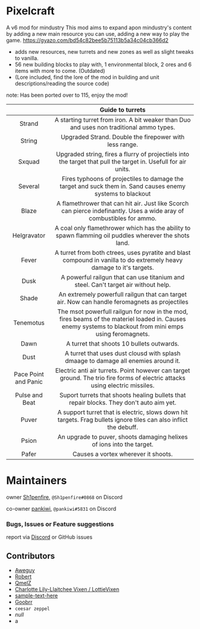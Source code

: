 # Pixelcraft
A v6 mod for mindustry
This mod aims to expand apon mindustry's content by adding a new main resource you can use, adding a new way to play the game.
https://gyazo.com/bd54c82bee5b75113b5a34c04cb366d2
- adds new resources, new turrets and new zones as well as slight tweaks to vanilla.
- 56 new building blocks to play with, 1 environmental block, 2 ores and 6 items with more to come. (Outdated)
- (Lore included, find the lore of the mod in building and unit descriptions/reading the source code)

note: Has been ported over to 115, enjoy the mod!

||**Guide to turrets**| 
|:-----:|:-----:|
Strand|A starting turret from iron. A bit weaker than Duo and uses non traditional ammo types.
String|Upgraded Strand. Double the firepower with less range.
Sxquad|Upgraded string, fires a flurry of projectiels into the target that pull the target in. Usefull for air units.
Several|Fires typhoons of projectiles to damage the target and suck them in. Sand causes enemy systems to blackout
Blaze|A flamethrower that can hit air. Just like Scorch can pierce indefinantly. Uses a wide aray of combustibles for ammo.
Helgravator|A coal only flamethrower which has the ability to spawn flamming oil puddles wherever the shots land.
Fever|A turret from both ctrees, uses pyratite and blast compound in vanilla to do extremely heavy damage to it's targets.
Dusk|A powerful railgun that can use titanium and steel. Can't target air without help.
Shade|An extremely powerfull railgun that can target air. Now can handle feromagnets as projectiles
Tenemotus|The msot powerfull railgun for now in the mod, fires beams of the materiel loaded in. Causes enemy systems to blackout from mini emps using feromagnets.
Dawn|A turret that shoots 10 bullets outwards.
Dust|A turret that uses dust clousd with splash dmaage to damage all enemies around it.
Pace Point and Panic|Electric anti air turrets. Point however can target ground. The trio fire forms of electric attacks using electric missiles.
Pulse and Beat|Suport turrets that shoots healing bullets that repair blocks. They don't auto aim yet.
Puver|A support turret that is electric, slows down hit targets. Frag bullets ignore tiles can also inflict the debuff.
Psion|An upgrade to puver, shoots damaging helixes of ions into the target.
Pafer|Causes a vortex wherever it shoots.

# Maintainers 

owner 
[Sh1penfire](https://github.com/Sh1penfire), `@Sh1penfire#0868` on Discord

co-owner 
[pankiwi](https://github.com/pankiwi), `@pankiwi#5831` on Discord

### Bugs, Issues or Feature suggestions
report via [Discord](https://discord.gg/xwq8hU5Ww8) or GitHub issues

## Contributors
- [Aweguy](https://github.com/Aweguy)
- [Robert](https://github.com/rmperkow)
- [QmelZ](https://github.com/QmelZ)
- [Charlotte Lily-Llaitchee Vixen / LottieVixen](https://github.com/LottieVixen)
- [sample-text-here](https://github.com/sample-text-here)
- [Goobrr](https://github.com/Goobrr/underbuilding)
- `ceesar zeppel`
- *null*
- a
